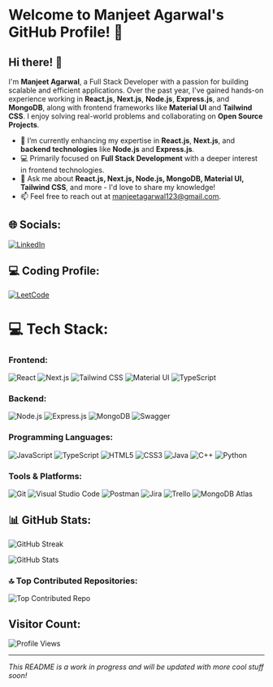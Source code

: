 # Welcome to Manjeet Agarwal's GitHub Profile! 👋

<!-- ![Manjeet Agarwal](https://github.com/Manjeet-Agarwal/Manjeet-Agarwal/raw/main/Your_Banner_Image.png) -->

## Hi there! 👋

I'm **Manjeet Agarwal**, a Full Stack Developer with a passion for building scalable and efficient applications. Over the past year, I've gained hands-on experience working in **React.js**, **Next.js**, **Node.js**, **Express.js**, and **MongoDB**, along with frontend frameworks like **Material UI** and **Tailwind CSS**. I enjoy solving real-world problems and collaborating on **Open Source Projects**.

- 🌱 I’m currently enhancing my expertise in **React.js**, **Next.js**, and **backend technologies** like **Node.js** and **Express.js**.
- 💻 Primarily focused on **Full Stack Development** with a deeper interest in frontend technologies.
- 💬 Ask me about **React.js, Next.js, Node.js, MongoDB, Material UI, Tailwind CSS**, and more - I'd love to share my knowledge!
- 📫 Feel free to reach out at [manjeetagarwal123@gmail.com](mailto:manjeetagarwal123@gmail.com).

## 🌐 Socials:
[![LinkedIn](https://img.shields.io/badge/LinkedIn-%230077B5.svg?logo=linkedin&logoColor=white)](https://www.linkedin.com/in/manjeet-agarwal/)

<!--Coding platform-->
## ‍💻 Coding Profile:
[![LeetCode](https://img.shields.io/badge/-LeetCode-FFA116?style=for-the-badge&logo=LeetCode&logoColor=black)](https://leetcode.com/manjeetagarwal12/)

# 💻 Tech Stack:

### Frontend:
![React](https://img.shields.io/badge/react-%2320232a.svg?style=for-the-badge&logo=react&logoColor=%2361DAFB) 
![Next.js](https://img.shields.io/badge/next.js-%23000000.svg?style=for-the-badge&logo=nextdotjs&logoColor=white)
![Tailwind CSS](https://img.shields.io/badge/tailwindcss-%2338B2AC.svg?style=for-the-badge&logo=tailwind-css&logoColor=white)
![Material UI](https://img.shields.io/badge/material--ui-%230081CB.svg?style=for-the-badge&logo=material-ui&logoColor=white)
![TypeScript](https://img.shields.io/badge/typescript-%23007ACC.svg?style=for-the-badge&logo=typescript&logoColor=white)

### Backend:
![Node.js](https://img.shields.io/badge/node.js-339933?style=for-the-badge&logo=nodedotjs&logoColor=white)
![Express.js](https://img.shields.io/badge/express.js-%23404d59.svg?style=for-the-badge&logo=express&logoColor=%2361DAFB)
![MongoDB](https://img.shields.io/badge/mongodb-%2347A248.svg?style=for-the-badge&logo=mongodb&logoColor=white)
![Swagger](https://img.shields.io/badge/swagger-%2385EA2D.svg?style=for-the-badge&logo=swagger&logoColor=black)

### Programming Languages:
![JavaScript](https://img.shields.io/badge/javascript-%23F7DF1E.svg?style=for-the-badge&logo=javascript&logoColor=black)
![TypeScript](https://img.shields.io/badge/typescript-%23007ACC.svg?style=for-the-badge&logo=typescript&logoColor=white)
![HTML5](https://img.shields.io/badge/html5-%23E34F26.svg?style=for-the-badge&logo=html5&logoColor=white)
![CSS3](https://img.shields.io/badge/css3-%231572B6.svg?style=for-the-badge&logo=css3&logoColor=white)
![Java](https://img.shields.io/badge/java-%23ED8B00.svg?style=for-the-badge&logo=java&logoColor=white)
![C++](https://img.shields.io/badge/c++-%2300599C.svg?style=for-the-badge&logo=c%2B%2B&logoColor=white)
![Python](https://img.shields.io/badge/python-3670A0?style=for-the-badge&logo=python&logoColor=ffdd54)

### Tools & Platforms:
![Git](https://img.shields.io/badge/git-%23F05033.svg?style=for-the-badge&logo=git&logoColor=white)
![Visual Studio Code](https://img.shields.io/badge/VSCode-0078D4?style=for-the-badge&logo=visual%20studio%20code&logoColor=white)
![Postman](https://img.shields.io/badge/postman-%23FF6C37.svg?style=for-the-badge&logo=postman&logoColor=white)
![Jira](https://img.shields.io/badge/jira-%230A0FFF.svg?style=for-the-badge&logo=jira&logoColor=white)
![Trello](https://img.shields.io/badge/trello-%23026AA7.svg?style=for-the-badge&logo=trello&logoColor=white)
![MongoDB Atlas](https://img.shields.io/badge/MongoDB_Atlas-47A248?style=for-the-badge&logo=mongodb&logoColor=white)

## 📊 GitHub Stats:

![GitHub Streak](https://github-readme-streak-stats.herokuapp.com/?user=Manjeet-Agarwal&)

![GitHub Stats](https://github-readme-stats-mu-dusky.vercel.app/api?username=Manjeet-Agarwal&show_icons=true&theme=radical&count_private=true&include_all_commits=true)

### 🔝 Top Contributed Repositories:

![Top Contributed Repo](https://github-contributor-stats.vercel.app/api?username=Manjeet-Agarwal&limit=5&theme=dracula&combine_all_yearly_contributions=true)

## Visitor Count:

![Profile Views](https://komarev.com/ghpvc/?username=Manjeet-Agarwal&color=blueviolet)

---

_This README is a work in progress and will be updated with more cool stuff soon!_
